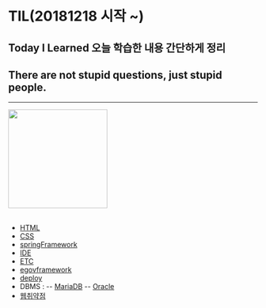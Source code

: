 # TIL(20181218 시작 ~)
## Today I Learned 오늘 학습한 내용 간단하게 정리
## There are not stupid questions, just stupid people.
---------------------------------------------------------
<div>
<img src="https://user-images.githubusercontent.com/44331989/50150424-4b9de380-0301-11e9-9e79-41e6595fe8ba.png" width="200">  
</div> <br>

* [HTML](https://github.com/devLsy/TIL/blob/master/HTML/HTML.md)
* [CSS](https://github.com/devLsy/TIL/blob/master/css/css.md)
* [springFramework](https://github.com/devLsy/TIL/blob/master/spring/springFramework.md)
* [IDE](https://github.com/devLsy/TIL/blob/master/IDE/Eclipse.md)
* [ETC](https://github.com/devLsy/TIL/blob/master/devEtc/devEtc.md)
* [egovframework](https://github.com/devLsy/TIL/blob/master/egovFramework/egovframework.md)
* [deploy](https://github.com/devLsy/TIL/blob/master/deploy/jenkins.md)
* DBMS :
-- [MariaDB](https://github.com/devLsy/TIL/blob/master/DBMS/MariaDB/MariaDB.md)
-- [Oracle](https://github.com/devLsy/TIL/blob/master/DBMS/Oracle/Oracle.md)
* [웹취약점](https://github.com/devLsy/TIL/blob/master/web_vulnerability/web_vulnerability.md)




